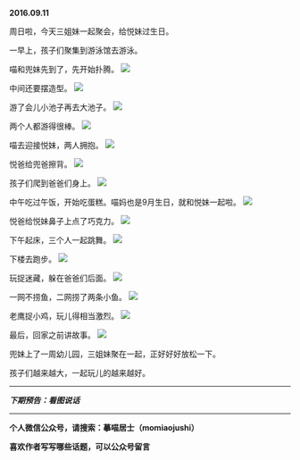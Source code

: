 **2016.09.11**

周日啦，今天三姐妹一起聚会，给悦妹过生日。

一早上，孩子们聚集到游泳馆去游泳。

喵和兜妹先到了，先开始扑腾。
![](http://upload-images.jianshu.io/upload_images/51001-372926a89e57d5c3.jpg?imageMogr2/auto-orient/strip%7CimageView2/2/w/1240)

中间还要摆造型。
![](http://upload-images.jianshu.io/upload_images/51001-d9e243009b29940e.jpg?imageMogr2/auto-orient/strip%7CimageView2/2/w/1240)

游了会儿小池子再去大池子。
![](http://upload-images.jianshu.io/upload_images/51001-508bd21f728aeb9e.jpg?imageMogr2/auto-orient/strip%7CimageView2/2/w/1240)

两个人都游得很棒。
![](http://upload-images.jianshu.io/upload_images/51001-fe202b90976a9f5a.jpg?imageMogr2/auto-orient/strip%7CimageView2/2/w/1240)

喵去迎接悦妹，两人拥抱。
![](http://upload-images.jianshu.io/upload_images/51001-8bd82f4a6a7ef529.jpg?imageMogr2/auto-orient/strip%7CimageView2/2/w/1240)

悦爸给兜爸擦背。
![](http://upload-images.jianshu.io/upload_images/51001-adf301d9d6aefb97.jpg?imageMogr2/auto-orient/strip%7CimageView2/2/w/1240)

孩子们爬到爸爸们身上。
![](http://upload-images.jianshu.io/upload_images/51001-3df74289706b2a89.jpg?imageMogr2/auto-orient/strip%7CimageView2/2/w/1240)

中午吃过午饭，开始吃蛋糕。喵妈也是9月生日，就和悦妹一起啦。
![](http://upload-images.jianshu.io/upload_images/51001-aafc91af02208861.jpg?imageMogr2/auto-orient/strip%7CimageView2/2/w/1240)

悦爸给悦妹鼻子上点了巧克力。
![](http://upload-images.jianshu.io/upload_images/51001-09e1dd2b0f5a00e5.jpg?imageMogr2/auto-orient/strip%7CimageView2/2/w/1240)

下午起床，三个人一起跳舞。
![](http://upload-images.jianshu.io/upload_images/51001-2d9b44e629734013.jpg?imageMogr2/auto-orient/strip%7CimageView2/2/w/1240)

下楼去跑步。
![](http://upload-images.jianshu.io/upload_images/51001-a9ed4ab983066de6.jpg?imageMogr2/auto-orient/strip%7CimageView2/2/w/1240)

玩捉迷藏，躲在爸爸们后面。
![](http://upload-images.jianshu.io/upload_images/51001-3607fae416a3980a.jpg?imageMogr2/auto-orient/strip%7CimageView2/2/w/1240)

一网不捞鱼，二网捞了两条小鱼。
![](http://upload-images.jianshu.io/upload_images/51001-8d3846b81811ec50.jpg?imageMogr2/auto-orient/strip%7CimageView2/2/w/1240)

老鹰捉小鸡，玩儿得相当激烈。
![](http://upload-images.jianshu.io/upload_images/51001-b0c1f9ea2711410a.jpg?imageMogr2/auto-orient/strip%7CimageView2/2/w/1240)

最后，回家之前讲故事。
![](http://upload-images.jianshu.io/upload_images/51001-866dc65e062c55a3.jpg?imageMogr2/auto-orient/strip%7CimageView2/2/w/1240)

兜妹上了一周幼儿园，三姐妹聚在一起，正好好好放松一下。

孩子们越来越大，一起玩儿的越来越好。


***

***下期预告：看图说话***

***

**个人微信公众号，请搜索：摹喵居士（momiaojushi）**

**喜欢作者写写哪些话题，可以公众号留言**